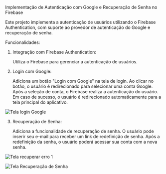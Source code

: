 Implementação de Autenticação com Google e Recuperação de Senha no Firebase

Este projeto implementa a autenticação de usuários utilizando o Firebase Authentication, com suporte ao provedor de autenticação do Google e recuperação de senha.

Funcionalidades:

1. Integração com Firebase Authentication:

    Utiliza o Firebase para gerenciar a autenticação de usuários.

2. Login com Google:

    Adiciona um botão "Login com Google" na tela de login.
    Ao clicar no botão, o usuário é redirecionado para selecionar uma conta Google.
    Após a seleção de conta, o Firebase realiza a autenticação do usuário.
    Em caso de sucesso, o usuário é redirecionado automaticamente para a tela principal do aplicativo.


![Tela login  Google](https://github.com/user-attachments/assets/5970cbb6-40f7-4566-9367-807fc29d6c75)

3. Recuperação de Senha:

    Adiciona a funcionalidade de recuperação de senha.
    O usuário pode inserir seu e-mail para receber um link de redefinição de senha.
    Após a redefinição da senha, o usuário poderá acessar sua conta com a nova senha.

![Tela recuperar erro 1](https://github.com/user-attachments/assets/5b8dd017-1488-4c58-920d-5cadbe009f8f)


   ![Tela Recuperação de Senha](https://github.com/user-attachments/assets/1c934a54-bb28-4a24-bcd3-7c4770282ac1)


